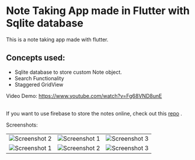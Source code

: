 # Note Taking App made in Flutter with Sqlite database 
 This is a note taking app made with flutter.<br>
## Concepts used:
<ul>
<li>Sqlite database to store custom Note object.</li>
<li>Search Functionality</li>
<li>Staggered GridView</li>
</ul>

Video Demo: https://www.youtube.com/watch?v=Fg68VND8unE <br><br>

If you want to use firebase to store the notes online, check out this [repo](https://github.com/prabhashrai02/notes-app) .

Screenshots:<br>
<table style={border:"none"}><tr>
<td><img src="https://user-images.githubusercontent.com/29589003/57538958-2ae63100-7369-11e9-9efc-102497249cdd.png" alt="Screenshot 2"/></td>
<td><img src="https://user-images.githubusercontent.com/29589003/57538952-29b50400-7369-11e9-9b42-6a5770cb18e6.png" alt="Screenshot 1"/></td>
<td><img src="https://user-images.githubusercontent.com/29589003/57538950-29b50400-7369-11e9-990f-1d2fb7a9d1a0.png" alt="Screenshot 3"/></td>

</tr>
<tr>
<td><img src="https://user-images.githubusercontent.com/29589003/57538957-2ae63100-7369-11e9-8506-1cd7decf1815.png" alt="Screenshot 1"/></td>

<td><img src="https://user-images.githubusercontent.com/29589003/57538953-2a4d9a80-7369-11e9-9249-6020ae6eb949.png" alt="Screenshot 2"/></td>
<td><img src="https://user-images.githubusercontent.com/29589003/57538954-2a4d9a80-7369-11e9-8b25-3f2027a422b8.png" alt="Screenshot 3"/></td>



</tr>

</table>
